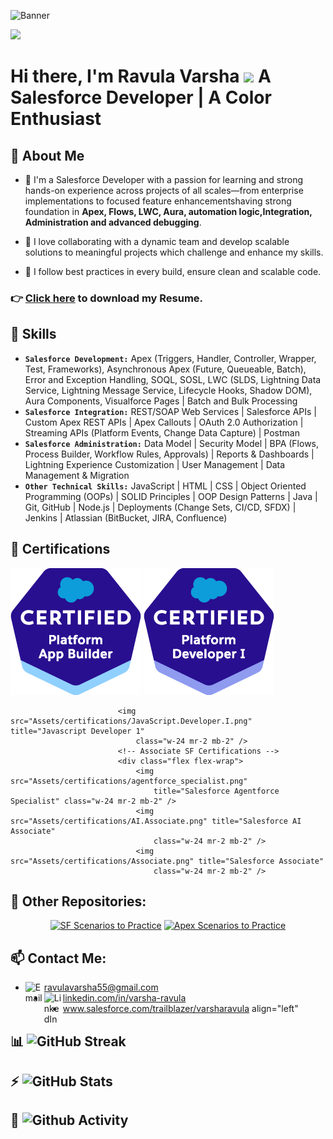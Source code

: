 ![Banner](https://github.com/RavulaVarsha55/RavulaVarsha55/blob/main/GitHub%20banner.png?raw=true)

![](https://komarev.com/ghpvc/?username=RavulaVarsha55&style=for-the-badge&abbreviated=true)

# Hi there, I'm Ravula Varsha <img src="https://media.giphy.com/media/hvRJCLFzcasrR4ia7z/giphy.gif" width="25px"> A Salesforce Developer | A Color Enthusiast

## 🌟 About Me

- 🌟 I'm a Salesforce Developer with a passion for learning and strong hands-on experience across projects of all scales—from enterprise implementations to focused feature enhancementshaving strong foundation in **Apex, Flows, LWC, Aura, automation logic,Integration, Administration and advanced debugging**.

- 👋 I love collaborating with a dynamic team and develop scalable solutions to meaningful projects which challenge and enhance my skills.

- 🚀 I  follow best practices in every build, ensure clean and scalable code.


### 👉 <a href="https://github.com/Ravulavarsha55/Ravulavarsha55/raw/main/Salesforce%20Developer%20Varsha%20Ravula.pdf" download="Resume Salesforce Developer Varsha Ravula">Click here</a> to download my Resume.

## 🎯 Skills

- **`Salesforce Development:`** Apex (Triggers, Handler, Controller, Wrapper, Test, Frameworks), Asynchronous Apex (Future, Queueable, Batch), Error and Exception Handling, SOQL, SOSL, LWC (SLDS, Lightning Data Service, Lightning Message Service, Lifecycle Hooks, Shadow DOM), Aura Components, Visualforce Pages | Batch and Bulk Processing
- **`Salesforce Integration:`** REST/SOAP Web Services | Salesforce APIs | Custom Apex REST APIs | Apex Callouts | OAuth 2.0 Authorization | Streaming APIs (Platform Events, Change Data Capture) | Postman
- **`Salesforce Administration:`** Data Model | Security Model | BPA (Flows, Process Builder, Workflow Rules, Approvals) | Reports & Dashboards | Lightning Experience Customization | User Management | Data Management & Migration
- **`Other Technical Skills:`** JavaScript | HTML | CSS | Object Oriented Programming (OOPs) | SOLID Principles | OOP Design Patterns | Java | Git, GitHub | Node.js | Deployments (Change Sets, CI/CD, SFDX) | Jenkins | Atlassian (BitBucket, JIRA, Confluence)


## 📄 Certifications

<img src="Assets/certifications/App.Builder.png" title="App Builder"
                                class="w-24 mr-2 mb-2" />
                            <img src="Assets/certifications/Programmer.I.png" title="Platform Developer 1"
                                class="w-24 mr-2 mb-2" />
                            
                            <img src="Assets/certifications/JavaScript.Developer.I.png" title="Javascript Developer 1"
                                class="w-24 mr-2 mb-2" />
                            <!-- Associate SF Certifications -->
                            <div class="flex flex-wrap">
                                <img src="Assets/certifications/agentforce_specialist.png"
                                    title="Salesforce Agentforce Specialist" class="w-24 mr-2 mb-2" />
                                <img src="Assets/certifications/AI.Associate.png" title="Salesforce AI Associate"
                                    class="w-24 mr-2 mb-2" />
                                <img src="Assets/certifications/Associate.png" title="Salesforce Associate"
                                    class="w-24 mr-2 mb-2" />


## 🔗 Other Repositories:

<div align="center">
  <a href="https://github.com/RavulaVarsha55/Salesforce-Scenarios" title="SF Scenarios to Practice"><img src="https://github-readme-stats.vercel.app/api/pin/?username=Ravulavarsha55&repo=Salesforce-Scenarios&theme=highcontrast" height="150" alt="SF Scenarios to Practice" /></a>
  <a href="https://github.com/RavulaVarsha55/ApexSandbox.io-Solution" title="Apex Scenarios to Practice"><img src="https://github-readme-stats.vercel.app/api/pin/?username=Ravulavarsha55&repo=ApexSandbox.io-Solution&theme=highcontrast" height="150" alt="Apex Scenarios to Practice"/></a>
</div>

## 📫 Contact Me:

- <a href="mailto:ravulavarsha55@gmail.com"><img src="https://img.shields.io/badge/Email-EA4335?&style=for-the-badge&logo=Gmail&logoColor=white" align="left" alt="Email" width="30" style="display: inline-block"/></a> <a href="mailto:ravulavarsha55@gmail.com" target="_blank" title="Varsha's Email">ravulavarsha55@gmail.com</a>
- <a href="https://www.linkedin.com/in/varsha-ravula/"><img src="https://img.shields.io/badge/LinkedIn-0A66C2?&style=for-the-badge&logo=LinkedIn&logoColor=white" align="left" alt="LinkedIn" width="30" style="display: inline-block"/></a> <a href="https://linkedin.com/in/varsha-ravula" target="_blank" title="Varsha's LinkedIn">linkedin.com/in/varsha-ravula</a>
- <a href="https://www.salesforce.com/trailblazer/varsharavula" target="_blank" title="Varsha's Trailblazer Profile">www.salesforce.com/trailblazer/varsharavula align="left" </a>

## 📊 ![GitHub Streak](https://github-readme-streak-stats.herokuapp.com/?user=bacon-delight&theme=holi-theme)

## ⚡️ ![GitHub Stats](https://github-readme-stats.vercel.app/api?username=bacon-delight&count_private=true&show_icons=true&theme=github_dark)

## 🧐 ![Github Activity](https://activity-graph.herokuapp.com/graph?username=bacon-delight&theme=github&custom_title=Activity)

